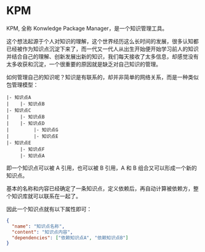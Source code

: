 # KPM

KPM, 全称 Konwledge Package Manager，是一个知识管理工具。

这个想法起源于个人对知识的理解，这个世界经历这么长时间的发展，很多认知都已经被作为知识点沉淀下来了，而一代又一代人从出生开始便开始学习前人的知识并结合自己的理解、创新发展出新的知识，我们每天接收了太多信息，却感觉没有太多收获和沉淀，一个很重要的原因就是缺乏对自己知识的管理。

如何管理自己的知识呢？知识是有联系的，却并非简单的网络关系，而是一种类似包管理模型：

```
|- 知识点A
|    |- 知识点B
|- 知识点C
|    |- 知识点B
|    |- 知识点D
|         |- 知识点G
|         |- 知识点E
|- 知识点E
     |- 知识点F
     |- 知识点A
```

即一个知识点可以被 A 引用，也可以被 B 引用，A 和 B 组合又可以形成一个新的知识点。

基本的名称和内容已经确定了一条知识点，定义依赖后，再自动计算被依赖方，整个知识库就可以联系在一起了。

因此一个知识点就有以下属性即可：

```json
{
  "name": "知识点名称",
  "content": "知识点内容",
  "dependencies": ["依赖知识点A", "依赖知识点B"]
}
```